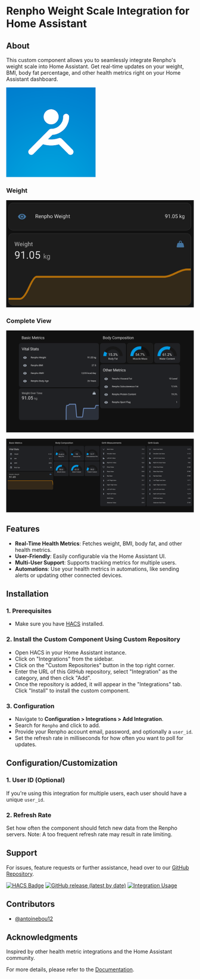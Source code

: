 # Renpho Weight Scale Integration for Home Assistant

## About

This custom component allows you to seamlessly integrate Renpho's weight scale into Home Assistant. Get real-time updates on your weight, BMI, body fat percentage, and other health metrics right on your Home Assistant dashboard.

![Renpho Weight Scale](renpho.png)

### Weight

![Weight Sensor](docs/images/weight.png)

### Complete View

![Sensors](docs/images/renpho_google.png)

![Complete View](docs/images/image.png)

## Features

- **Real-Time Health Metrics**: Fetches weight, BMI, body fat, and other health metrics.
- **User-Friendly**: Easily configurable via the Home Assistant UI.
- **Multi-User Support**: Supports tracking metrics for multiple users.
- **Automations**: Use your health metrics in automations, like sending alerts or updating other connected devices.

## Installation

### 1. Prerequisites

- Make sure you have [HACS](https://hacs.xyz/) installed.

### 2. Install the Custom Component Using Custom Repository

- Open HACS in your Home Assistant instance.
- Click on "Integrations" from the sidebar.
- Click on the "Custom Repositories" button in the top right corner.
- Enter the URL of this GitHub repository, select "Integration" as the category, and then click "Add".
- Once the repository is added, it will appear in the "Integrations" tab. Click "Install" to install the custom component.

### 3. Configuration

- Navigate to **Configuration > Integrations > Add Integration**.
- Search for `Renpho` and click to add.
- Provide your Renpho account email, password, and optionally a `user_id`.
- Set the refresh rate in milliseconds for how often you want to poll for updates.

## Configuration/Customization

### 1. User ID (Optional)

If you're using this integration for multiple users, each user should have a unique `user_id`.

### 2. Refresh Rate

Set how often the component should fetch new data from the Renpho servers. Note: A too frequent refresh rate may result in rate limiting.

## Support

For issues, feature requests or further assistance, head over to our [GitHub Repository](https://github.com/antoinebou12/hass_renpho/issues).

[![HACS Badge](https://img.shields.io/badge/HACS-Custom-41BDF5.svg?style=for-the-badge)](https://github.com/hacs/integration)
[![GitHub release (latest by date)](https://img.shields.io/github/v/release/antoinebou12/hass_renpho?color=41BDF5&style=for-the-badge)](https://github.com/antoinebou12/hass_renpho/releases/latest)
[![Integration Usage](https://img.shields.io/badge/dynamic/json?color=41BDF5&style=for-the-badge&logo=home-assistant&label=usage&suffix=%20installs&cacheSeconds=15600&url=https://analytics.home-assistant.io/custom_integrations.json&query=$.hass_renpho.total)](https://analytics.home-assistant.io/)

## Contributors

- [@antoinebou12](https://github.com/antoinebou12)

## Acknowledgments

Inspired by other health metric integrations and the Home Assistant community.

For more details, please refer to the [Documentation](https://github.com/antoinebou12/hass_renpho).
